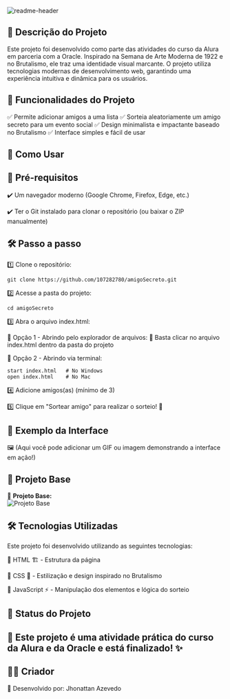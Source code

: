
![readme-header](https://github.com/user-attachments/assets/34e69495-c8eb-4e79-b8c6-0285d55b238b)

## 📌 Descrição do Projeto

Este projeto foi desenvolvido como parte das atividades do curso da Alura em parceria com a Oracle. Inspirado na Semana de Arte Moderna de 1922 e no Brutalismo, ele traz uma identidade visual marcante. O projeto utiliza tecnologias modernas de desenvolvimento web, garantindo uma experiência intuitiva e dinâmica para os usuários.

## 📌 Funcionalidades do Projeto

  ✅ Permite adicionar amigos a uma lista
  ✅ Sorteia aleatoriamente um amigo secreto para um evento social
  ✅ Design minimalista e impactante baseado no Brutalismo
  ✅ Interface simples e fácil de usar

## 🚀 Como Usar

## 📌 Pré-requisitos

  ✔️ Um navegador moderno (Google Chrome, Firefox, Edge, etc.)
  
  ✔️ Ter o Git instalado para clonar o repositório (ou baixar o ZIP manualmente)

## 🛠 Passo a passo

 1️⃣ Clone o repositório:
 
    git clone https://github.com/107282780/amigoSecreto.git
2️⃣ Acesse a pasta do projeto:
    
    cd amigoSecreto

3️⃣ Abra o arquivo index.html:

🔹 Opção 1 - Abrindo pelo explorador de arquivos:
📂 Basta clicar no arquivo index.html dentro da pasta do projeto

🔹 Opção 2 - Abrindo via terminal:

    start index.html   # No Windows
    open index.html    # No Mac

4️⃣ Adicione amigos(as) (mínimo de 3)

5️⃣ Clique em "Sortear amigo" para realizar o sorteio! 🎉

## 🎨 Exemplo da Interface
🖼️ (Aqui você pode adicionar um GIF ou imagem demonstrando a interface em ação!)

## 🎨 Projeto Base  

🔹 **Projeto Base:**  
![Projeto Base](./imgs/projeto_base.png)

## 🛠 Tecnologias Utilizadas

Este projeto foi desenvolvido utilizando as seguintes tecnologias:

🔹 HTML 🏗️ - Estrutura da página

🔹 CSS 🎨 - Estilização e design inspirado no Brutalismo

🔹 JavaScript ⚡ - Manipulação dos elementos e lógica do sorteio

## 🚧 Status do Projeto

## 📌 Este projeto é uma atividade prática do curso da Alura e da Oracle e está finalizado! ✨

## 👨‍💻 Criador

👤 Desenvolvido por: Jhonattan Azevedo


